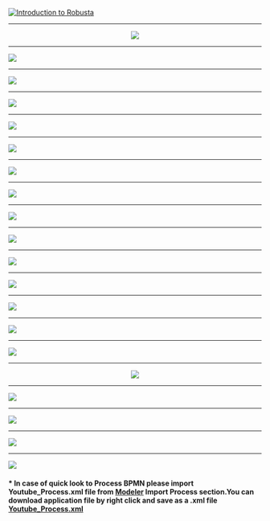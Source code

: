 ﻿
 
 
[![Introduction to Robusta](/files/video_ss.jpg)](https://www.youtube.com/watch?v=WYsYpFerF1g)

___


<div align="center">

[![](/files/ebae758e31f0e0b0f452363c1f421e90-00.jpg)](#)


   </div>

___

[![](/files/ebae758e31f0e0b0f452363c1f421e90-1.jpg)](#)

___

[![](/files/ebae758e31f0e0b0f452363c1f421e90-2.jpg)](#)

___

[![](/files/ebae758e31f0e0b0f452363c1f421e90-3.jpg)](#)

___

[![](/files/ebae758e31f0e0b0f452363c1f421e90-4.jpg)](#)

___

[![](/files/ebae758e31f0e0b0f452363c1f421e90-5.jpg)](#)

___

[![](/files/ebae758e31f0e0b0f452363c1f421e90-6.jpg)](#)

___

[![](/files/ebae758e31f0e0b0f452363c1f421e90-7.jpg)](#)

___

[![](/files/ebae758e31f0e0b0f452363c1f421e90-8.jpg)](#)

___

[![](/files/ebae758e31f0e0b0f452363c1f421e90-9.jpg)](#)

___

[![](/files/ebae758e31f0e0b0f452363c1f421e90-10.jpg)](#)

___

[![](/files/ebae758e31f0e0b0f452363c1f421e90-11.jpg)](#)

___

[![](/files/ebae758e31f0e0b0f452363c1f421e90-12.jpg)](#)
___

[![](/files/ebae758e31f0e0b0f452363c1f421e90-13.jpg)](#)

___

[![](/files/ebae758e31f0e0b0f452363c1f421e90-14.jpg)](#)
___

<div align="center">

[![](/files/ebae758e31f0e0b0f452363c1f421e90-15.jpg)](#)   
   
   </div>

___

[![](/files/ebae758e31f0e0b0f452363c1f421e90-16.jpg)](#)

___

[![](/files/ebae758e31f0e0b0f452363c1f421e90-17.jpg)](#)

___

[![](/files/ebae758e31f0e0b0f452363c1f421e90-18.jpg)](#)

___

[![](/files/ebae758e31f0e0b0f452363c1f421e90-19.jpg)](#)

#### * In case of quick look to Process BPMN please import Youtube_Process.xml file from [Modeler](https://178.18.207.85:8443/modeler/)  Import Process section.You can download application file by right click and save as a .xml file [Youtube_Process.xml](https://github.com/RobustaRPA/Introduction-to-process-design-with-Robusta-RPA/raw/main/files/Youtube_Process.xml)


